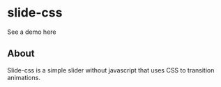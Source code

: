 # slide-css

See a demo here

## About

Slide-css is a simple slider without javascript that uses CSS to transition animations.
